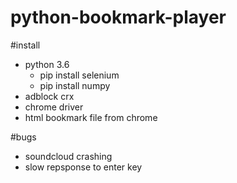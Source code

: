 # python-bookmark-player

#install
- python 3.6
  - pip install selenium
  - pip install numpy
- adblock crx
- chrome driver
- html bookmark file from chrome

#bugs
- soundcloud crashing
- slow repsponse to enter key

